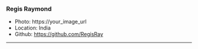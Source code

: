 ### Regis Raymond
- Photo: https://your_image_url
- Location: India
- Github: https://github.com/RegisRay
***
